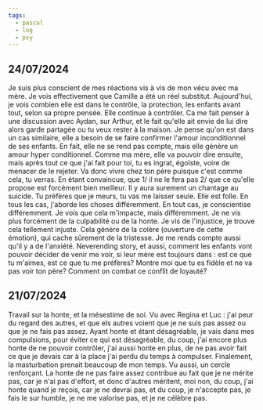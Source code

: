 ```yaml
---
tags:
  - pascal
  - log
  - psy
---
```


## 24/07/2024
Je suis plus conscient de mes réactions vis à vis de mon vécu avec ma mère. Je vois effectivement que Camille a été un réel substitut. Aujourd'hui, je vois combien elle est dans le contrôle, la protection, les enfants avant tout, selon sa propre pensée. Elle continue à contrôler. Ca me fait penser à une discussion avec Aydan, sur Arthur, et le fait qu'elle ait envie de lui dire alors garde partagée ou tu veux rester à la maison.
Je pense qu'on est dans un cas similaire, elle a besoin de se faire confirmer l'amour inconditionnel de ses enfants. En fait, elle ne se rend pas compte, mais elle génère un amour hyper conditionnel.
Comme ma mère, elle va pouvoir dire ensuite, mais après tout ce que j'ai fait pour toi, tu es ingrat, égoïste, voire de menacer de le rejeter. Va donc vivre chez ton père puisque c'est comme cela, tu verras. En étant convaincue, que 1/ il ne le fera pas 2/ que ce qu'elle propose est forcément bien meilleur. Il y aura surement un chantage au suicide. Tu préfères que je meurs, tu vas me laisser seule.
Elle est folle.
En tous les cas, j'aborde les choses différemment. En tout cas, je conscientise différemment. Je vois que cela m'impacte, mais différemment. Je ne vis plus forcément de la culpabilité ou de la honte. Je vis de l'injustice, je trouve cela tellement injuste. Cela génère de la colère (ouverture de cette émotion), qui cache sûrement de la tristesse. Je me rends compte aussi qu'il y a de l'anxiété. Neverending story, et aussi, comment les enfants vont pouvoir décider de venir me voir, si leur mère est toujours dans : est ce que tu m'aimes, est ce que tu me préfères? Montre moi que tu es fidèle et ne va pas voir ton père? Comment on combat ce conflit de loyauté?


## 21/07/2024

Travail sur la honte, et la mésestime de soi.
Vu avec Regina et Luc : j'ai peur du regard des autres, et que els autres voient que je ne suis pas assez ou que je ne fais pas assez. Ayant honte et étant désagréable, je vais dans mes compulsions, pour éviter ce qui est désagréable, du coup, j'ai encore plus honte de ne pouvoir contrôler, j'ai aussi honte en plus, de ne pas avoir fait ce que je devais car à la place j'ai perdu du temps à compulser. Finalement, la masturbation prenait beaucoup de mon temps.
Vu aussi, un cercle renforçant. La honte de ne pas faire assez contribue au fait que je ne mérite pas, car je n'ai pas d'effort, et donc d'autres méritent, moi non, du coup, j'ai honte quand je reçois, car je ne devrai pas, et du coup, je n'accepte pas, je fais le sur humble, je ne me valorise pas, et je ne célèbre pas.
